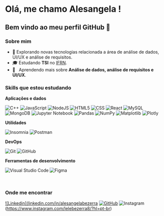 # Olá, me chamo Alesangela ! 
## Bem vindo ao meu perfil GitHub 👋

<h3>Sobre mim</h3>

- 🤔 Explorando novas tecnologias relacionada a área de análise de dados, UI/UX e  análise de requisitos.
- 🎓 Estudando **TSI** no <a href="https://portal.ifrn.edu.br/campus/curraisnovos/">IFRN</a>.
- 🌱 &nbsp; Aprendendo mais sobre **Análise de dados, análise de requisitos e UI/UX**.

<h3>Skills que estou estudando</h3>

**Aplicações e dados**

![C++](https://img.shields.io/badge/-C++-333333?style=flat&logo=C%2B%2B&logoColor=00599C)
![JavaScript](https://img.shields.io/badge/-JavaScript-333333?style=flat&logo=javascript)
![NodeJS](https://img.shields.io/badge/node.js-6DA55F?style=for-the-badge&logo=node.js&logoColor=white)
![HTML5](https://img.shields.io/badge/-HTML5-333333?style=flat&logo=HTML5)
![CSS](https://img.shields.io/badge/-CSS-333333?style=flat&logo=CSS3&logoColor=1572B6)
![React](https://img.shields.io/badge/react-%2320232a.svg?style=for-the-badge&logo=react&logoColor=%2361DAFB)
![MySQL](https://img.shields.io/badge/-MySQL-333333?style=flat&logo=mysql)
![MongoDB](https://img.shields.io/badge/MongoDB-%234ea94b.svg?style=for-the-badge&logo=mongodb&logoColor=white)
![Jupyter Notebook](https://img.shields.io/badge/jupyter-%23FA0F00.svg?style=for-the-badge&logo=jupyter&logoColor=white)
![Pandas](https://img.shields.io/badge/pandas-%23150458.svg?style=for-the-badge&logo=pandas&logoColor=white)
![NumPy](https://img.shields.io/badge/numpy-%23013243.svg?style=for-the-badge&logo=numpy&logoColor=white)
![Matplotlib](https://img.shields.io/badge/Matplotlib-%23ffffff.svg?style=for-the-badge&logo=Matplotlib&logoColor=black)
![Plotly](https://img.shields.io/badge/Plotly-%233F4F75.svg?style=for-the-badge&logo=plotly&logoColor=white)

**Utilidades**

![Insomnia](https://img.shields.io/badge/Insomnia-black?style=for-the-badge&logo=insomnia&logoColor=5849BE)
![Postman](https://img.shields.io/badge/-Postman-333333?style=flat&logo=postman)

**DevOps**

![Git](https://img.shields.io/badge/-Git-333333?style=flat&logo=git)
![GitHub](https://img.shields.io/badge/-GitHub-333333?style=flat&logo=github)

**Ferramentas de desenvolvimento**

![Visual Studio Code](https://img.shields.io/badge/-Visual%20Studio%20Code-333333?style=flat&logo=visual-studio-code&logoColor=007ACC)
![Figma](https://img.shields.io/badge/figma-%23F24E1E.svg?style=for-the-badge&logo=figma&logoColor=white)

<br/>

<h3>Onde me encontrar</h3>

[![Linkedin](linkedin.com/in/alesangelabezerra](LINK-DO-SEU-LINKEDIN)
[![GitHub](https://img.shields.io/github/followers/iuricode?label=follow&style=social)](https://github.com/alesangelabezerra)
![Instagram](https://img.shields.io/badge/Instagram-%23E4405F.svg?style=for-the-badge&logo=Instagram&logoColor=white)(https://www.instagram.com/lelebezerra8/?hl=pt-br)
